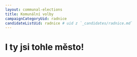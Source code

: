 ```yaml
---
layout: communal-elections
title: Komunální volby
campaignCategoryUid: radnice
candidateListUid: radnice # uid z `_candidates/radnice.md`
---
```


# I ty jsi tohle město!


